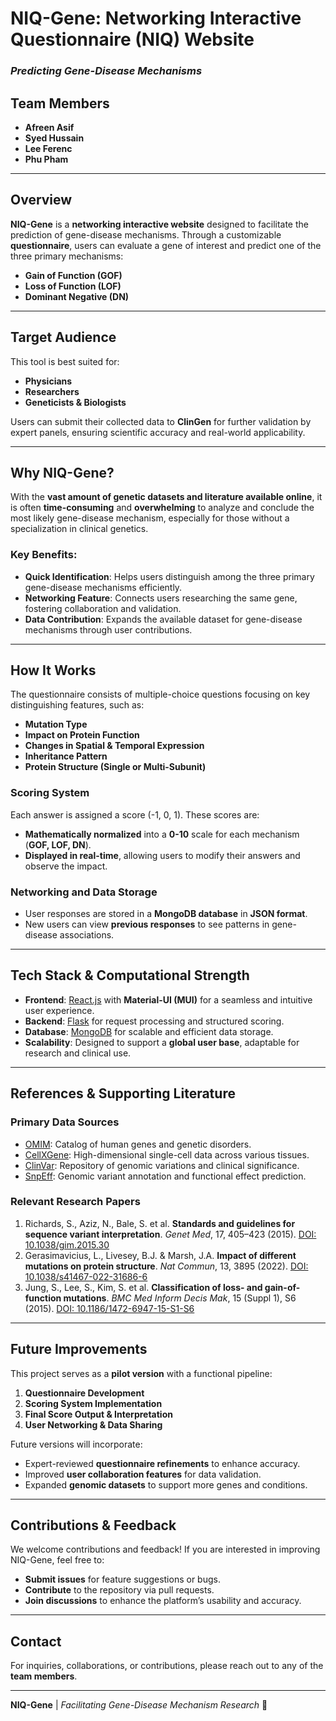 # **NIQ-Gene: Networking Interactive Questionnaire (NIQ) Website**
### *Predicting Gene-Disease Mechanisms*

## **Team Members**
- **Afreen Asif**  
- **Syed Hussain**  
- **Lee Ferenc**  
- **Phu Pham**  

---

## **Overview**
**NIQ-Gene** is a **networking interactive website** designed to facilitate the prediction of gene-disease mechanisms. Through a customizable **questionnaire**, users can evaluate a gene of interest and predict one of the three primary mechanisms:

- **Gain of Function (GOF)**
- **Loss of Function (LOF)**
- **Dominant Negative (DN)**

---

## **Target Audience**
This tool is best suited for:
- **Physicians**
- **Researchers**
- **Geneticists & Biologists**

Users can submit their collected data to **ClinGen** for further validation by expert panels, ensuring scientific accuracy and real-world applicability.

---

## **Why NIQ-Gene?**
With the **vast amount of genetic datasets and literature available online**, it is often **time-consuming** and **overwhelming** to analyze and conclude the most likely gene-disease mechanism, especially for those without a specialization in clinical genetics.

### **Key Benefits:**
- **Quick Identification**: Helps users distinguish among the three primary gene-disease mechanisms efficiently.
- **Networking Feature**: Connects users researching the same gene, fostering collaboration and validation.
- **Data Contribution**: Expands the available dataset for gene-disease mechanisms through user contributions.

---

## **How It Works**
The questionnaire consists of multiple-choice questions focusing on key distinguishing features, such as:
- **Mutation Type**
- **Impact on Protein Function**
- **Changes in Spatial & Temporal Expression**
- **Inheritance Pattern**
- **Protein Structure (Single or Multi-Subunit)**

### **Scoring System**
Each answer is assigned a score (-1, 0, 1). These scores are:
- **Mathematically normalized** into a **0-10** scale for each mechanism (**GOF, LOF, DN**).
- **Displayed in real-time**, allowing users to modify their answers and observe the impact.

### **Networking and Data Storage**
- User responses are stored in a **MongoDB database** in **JSON format**.
- New users can view **previous responses** to see patterns in gene-disease associations.

---

## **Tech Stack & Computational Strength**
- **Frontend**: [React.js](https://react.dev/) with **Material-UI (MUI)** for a seamless and intuitive user experience.
- **Backend**: [Flask](https://flask.palletsprojects.com/) for request processing and structured scoring.
- **Database**: [MongoDB](https://www.mongodb.com/) for scalable and efficient data storage.
- **Scalability**: Designed to support a **global user base**, adaptable for research and clinical use.

---

## **References & Supporting Literature**
### **Primary Data Sources**
- [OMIM](https://www.omim.org/): Catalog of human genes and genetic disorders.
- [CellXGene](https://cellxgene.cziscience.com/): High-dimensional single-cell data across various tissues.
- [ClinVar](https://www.ncbi.nlm.nih.gov/clinvar/): Repository of genomic variations and clinical significance.
- [SnpEff](https://pcingola.github.io/SnpEff/): Genomic variant annotation and functional effect prediction.

### **Relevant Research Papers**
1. Richards, S., Aziz, N., Bale, S. et al. **Standards and guidelines for sequence variant interpretation**. *Genet Med*, 17, 405–423 (2015). [DOI: 10.1038/gim.2015.30](https://doi.org/10.1038/gim.2015.30)
2. Gerasimavicius, L., Livesey, B.J. & Marsh, J.A. **Impact of different mutations on protein structure**. *Nat Commun*, 13, 3895 (2022). [DOI: 10.1038/s41467-022-31686-6](https://doi.org/10.1038/s41467-022-31686-6)
3. Jung, S., Lee, S., Kim, S. et al. **Classification of loss- and gain-of-function mutations**. *BMC Med Inform Decis Mak*, 15 (Suppl 1), S6 (2015). [DOI: 10.1186/1472-6947-15-S1-S6](https://doi.org/10.1186/1472-6947-15-S1-S6)

---

## **Future Improvements**
This project serves as a **pilot version** with a functional pipeline:
1. **Questionnaire Development**
2. **Scoring System Implementation**
3. **Final Score Output & Interpretation**
4. **User Networking & Data Sharing**

Future versions will incorporate:
- Expert-reviewed **questionnaire refinements** to enhance accuracy.
- Improved **user collaboration features** for data validation.
- Expanded **genomic datasets** to support more genes and conditions.

---

## **Contributions & Feedback**
We welcome contributions and feedback! If you are interested in improving NIQ-Gene, feel free to:
- **Submit issues** for feature suggestions or bugs.
- **Contribute** to the repository via pull requests.
- **Join discussions** to enhance the platform’s usability and accuracy.

---


## **Contact**
For inquiries, collaborations, or contributions, please reach out to any of the **team members**.

---

**NIQ-Gene** | *Facilitating Gene-Disease Mechanism Research* 🚀



